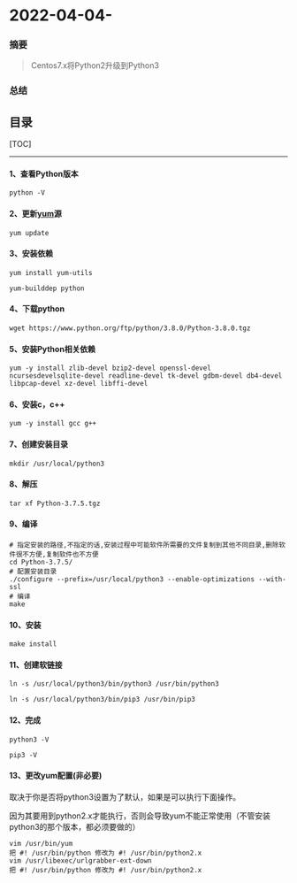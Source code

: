 # 2022-04-04-

### 摘要
> Centos7.x将Python2升级到Python3

### 总结

> 

目录
---
[TOC]

------

#### 1、查看Python版本

```apl
python -V
```



#### 2、更新[yum](https://so.csdn.net/so/search?q=yum&spm=1001.2101.3001.7020)源

```apl
yum update
```



#### 3、安装依赖

```apl
yum install yum-utils

yum-builddep python
```



#### 4、下载python

```apl
wget https://www.python.org/ftp/python/3.8.0/Python-3.8.0.tgz
```



#### 5、安装Python相关依赖

```apl
yum -y install zlib-devel bzip2-devel openssl-devel ncursesdevelsqlite-devel readline-devel tk-devel gdbm-devel db4-devel libpcap-devel xz-devel libffi-devel
```



#### 6、安装c，c++

```apl
yum -y install gcc g++
```



#### 7、创建安装目录

```apl
mkdir /usr/local/python3
```



#### 8、解压

```apl
tar xf Python-3.7.5.tgz
```



#### 9、编译

```apl
# 指定安装的路径,不指定的话,安装过程中可能软件所需要的文件复制到其他不同目录,删除软件很不方便,复制软件也不方便
cd Python-3.7.5/
# 配置安装目录
./configure --prefix=/usr/local/python3 --enable-optimizations --with-ssl
# 编译
make
```



#### 10、安装

```apl
make install
```



#### 11、创建软链接

```apl
ln -s /usr/local/python3/bin/python3 /usr/bin/python3

ln -s /usr/local/python3/bin/pip3 /usr/bin/pip3
```



#### 12、完成

```apl
python3 -V

pip3 -V
```



#### 13、更改yum配置(非必要)

取决于你是否将python3设置为了默认，如果是可以执行下面操作。

因为其要用到python2.x才能执行，否则会导致yum不能正常使用（不管安装 python3的那个版本，都必须要做的）

```shell
vim /usr/bin/yum 
把 #! /usr/bin/python 修改为 #! /usr/bin/python2.x 
vim /usr/libexec/urlgrabber-ext-down 
把 #! /usr/bin/python 修改为 #! /usr/bin/python2.x
```

